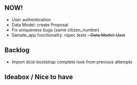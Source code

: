 ## NOW!

- User authentication
- Data Model: create Proposal
- Fix uniqueness bugs (same citizen_number)
- Sample_app functionality: rspec tests
~~- Data Model: User~~


## Backlog

- Import dcid-bootstrap complete look from previous attempts


## Ideabox / Nice to have